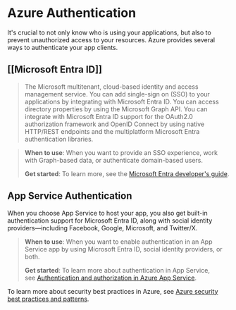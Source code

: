 # Azure Authentication

It's crucial to not only know who is using your applications, but also to prevent unauthorized access to your resources. Azure provides several ways to authenticate your app clients.

## [[Microsoft Entra ID]]

> The Microsoft multitenant, cloud-based identity and access management service. You can add single-sign on (SSO) to your applications by integrating with Microsoft Entra ID. You can access directory properties by using the Microsoft Graph API. You can integrate with Microsoft Entra ID support for the OAuth2.0 authorization framework and OpenID Connect by using native HTTP/REST endpoints and the multiplatform Microsoft Entra authentication libraries.
    
> **When to use**: When you want to provide an SSO experience, work with Graph-based data, or authenticate domain-based users.
> 
> **Get started**: To learn more, see the [Microsoft Entra developer's guide](https://learn.microsoft.com/en-us/azure/active-directory/develop/v2-overview).
    
## App Service Authentication

 When you choose App Service to host your app, you also get built-in authentication support for Microsoft Entra ID, along with social identity providers—including Facebook, Google, Microsoft, and Twitter/X.
    
> **When to use**: When you want to enable authentication in an App Service app by using Microsoft Entra ID, social identity providers, or both.
> 
> **Get started**: To learn more about authentication in App Service, see [Authentication and authorization in Azure App Service](https://learn.microsoft.com/en-us/azure/app-service/overview-authentication-authorization).

To learn more about security best practices in Azure, see [Azure security best practices and patterns](https://learn.microsoft.com/en-us/azure/security/fundamentals/best-practices-and-patterns).